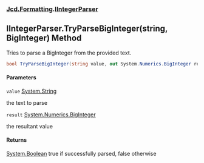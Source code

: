 ### [Jcd.Formatting](Jcd.Formatting.md 'Jcd.Formatting').[IIntegerParser](Jcd.Formatting.IIntegerParser.md 'Jcd.Formatting.IIntegerParser')

## IIntegerParser.TryParseBigInteger(string, BigInteger) Method

Tries to parse a BigInteger from the provided text.

```csharp
bool TryParseBigInteger(string value, out System.Numerics.BigInteger result);
```
#### Parameters

<a name='Jcd.Formatting.IIntegerParser.TryParseBigInteger(string,System.Numerics.BigInteger).value'></a>

`value` [System.String](https://docs.microsoft.com/en-us/dotnet/api/System.String 'System.String')

the text to parse

<a name='Jcd.Formatting.IIntegerParser.TryParseBigInteger(string,System.Numerics.BigInteger).result'></a>

`result` [System.Numerics.BigInteger](https://docs.microsoft.com/en-us/dotnet/api/System.Numerics.BigInteger 'System.Numerics.BigInteger')

the resultant value

#### Returns
[System.Boolean](https://docs.microsoft.com/en-us/dotnet/api/System.Boolean 'System.Boolean')
true if successfully parsed, false otherwise